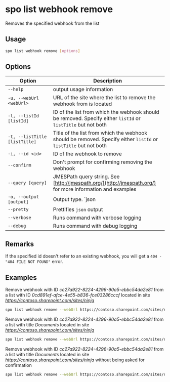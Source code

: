 # spo list webhook remove

Removes the specified webhook from the list

## Usage

```sh
spo list webhook remove [options]
```

## Options

Option|Description
------|-----------
`--help`|output usage information
`-u, --webUrl <webUrl>`|URL of the site where the list to remove the webhook from is located
`-l, --listId [listId]`|ID of the list from which the webhook should be removed. Specify either `listId` or `listTitle` but not both
`-t, --listTitle [listTitle]`|Title of the list from which the webhook should be removed. Specify either `listId` or `listTitle` but not both
`-i, --id <id>`|ID of the webhook to remove
`--confirm`|Don't prompt for confirming removing the webhook
`--query [query]`|JMESPath query string. See [http://jmespath.org/](http://jmespath.org/) for more information and examples
`-o, --output [output]`|Output type. `json|text`. Default `text`
`--pretty`|Prettifies `json` output
`--verbose`|Runs command with verbose logging
`--debug`|Runs command with debug logging

## Remarks

If the specified id doesn't refer to an existing webhook, you will get a `404 - "404 FILE NOT FOUND"` error.

## Examples

Remove webhook with ID _cc27a922-8224-4296-90a5-ebbc54da2e81_ from a list with ID _0cd891ef-afce-4e55-b836-fce03286cccf_ located in site _https://contoso.sharepoint.com/sites/ninja_

```sh
spo list webhook remove --webUrl https://contoso.sharepoint.com/sites/ninja --listId 0cd891ef-afce-4e55-b836-fce03286cccf --id cc27a922-8224-4296-90a5-ebbc54da2e81
```

Remove webhook with ID _cc27a922-8224-4296-90a5-ebbc54da2e81_ from a list with title _Documents_ located in site _https://contoso.sharepoint.com/sites/ninja_

```sh
spo list webhook remove --webUrl https://contoso.sharepoint.com/sites/ninja --listTitle Documents --id cc27a922-8224-4296-90a5-ebbc54da2e81
```

Remove webhook with ID _cc27a922-8224-4296-90a5-ebbc54da2e81_ from a list with title _Documents_ located in site _https://contoso.sharepoint.com/sites/ninja_ without being asked for confirmation

```sh
spo list webhook remove --webUrl https://contoso.sharepoint.com/sites/ninja --listTitle Documents --id cc27a922-8224-4296-90a5-ebbc54da2e81 --confirm
```